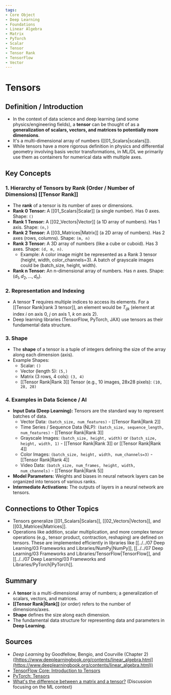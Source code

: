 ```yaml
---
tags:
- Core Object
- Deep Learning
- Foundations
- Linear Algebra
- Matrix
- PyTorch
- Scalar
- Tensor
- Tensor Rank
- TensorFlow
- Vector
---
```


# Tensors

## Definition / Introduction
*   In the context of data science and deep learning (and some physics/engineering fields), a **tensor** can be thought of as a **generalization of scalars, vectors, and matrices to potentially more dimensions**.
*   It's a multi-dimensional array of numbers ([[01_Scalars|scalars]]).
*   While tensors have a more rigorous definition in physics and differential geometry involving basis vector transformations, in ML/DL we primarily use them as containers for numerical data with multiple axes.

## Key Concepts

### 1. Hierarchy of Tensors by Rank (Order / Number of Dimensions) [[Tensor Rank]]
*   The **rank** of a tensor is its number of axes or dimensions.
*   **Rank 0 Tensor:** A [[01_Scalars|Scalar]] (a single number). Has 0 axes. Shape: `()`
*   **Rank 1 Tensor:** A [[02_Vectors|Vector]] (a 1D array of numbers). Has 1 axis. Shape: `(n,)`
*   **Rank 2 Tensor:** A [[03_Matrices|Matrix]] (a 2D array of numbers). Has 2 axes (rows, columns). Shape: `(m, n)`
*   **Rank 3 Tensor:** A 3D array of numbers (like a cube or cuboid). Has 3 axes. Shape: `(d, m, n)`.
    *   Example: A color image might be represented as a Rank 3 tensor (height, width, color_channels=3). A batch of grayscale images could be (batch_size, height, width).
*   **Rank n Tensor:** An n-dimensional array of numbers. Has $n$ axes. Shape: $(d_1, d_2, ..., d_n)$.

### 2. Representation and Indexing
*   A tensor $\mathbf{T}$ requires multiple indices to access its elements. For a [[Tensor Rank|rank 3 tensor]], an element would be $T_{ijk}$ (element at index $i$ on axis 0, $j$ on axis 1, $k$ on axis 2).
*   Deep learning libraries (TensorFlow, PyTorch, JAX) use tensors as their fundamental data structure.

### 3. Shape
*   The **shape** of a tensor is a tuple of integers defining the size of the array along each dimension (axis).
*   Example Shapes:
    *   Scalar: `()`
    *   Vector (length 5): `(5,)`
    *   Matrix (3 rows, 4 cols): `(3, 4)`
    *   [[Tensor Rank|Rank 3]] Tensor (e.g., 10 images, 28x28 pixels): `(10, 28, 28)`

### 4. Examples in Data Science / AI
*   **Input Data (Deep Learning):** Tensors are the standard way to represent batches of data.
    *   Vector Data: `(batch_size, num_features)` - [[Tensor Rank|Rank 2]]
    *   Time Series / Sequence Data (NLP): `(batch_size, sequence_length, num_features)` - [[Tensor Rank|Rank 3]]
    *   Grayscale Images: `(batch_size, height, width)` or `(batch_size, height, width, 1)` - [[Tensor Rank|Rank 3]] or [[Tensor Rank|Rank 4]]
    *   Color Images: `(batch_size, height, width, num_channels=3)` - [[Tensor Rank|Rank 4]]
    *   Video Data: `(batch_size, num_frames, height, width, num_channels)` - [[Tensor Rank|Rank 5]]
*   **Model Parameters:** Weights and biases in neural network layers can be organized into tensors of various ranks.
*   **Intermediate Activations:** The outputs of layers in a neural network are tensors.

## Connections to Other Topics
*   Tensors generalize [[01_Scalars|Scalars]], [[02_Vectors|Vectors]], and [[03_Matrices|Matrices]].
*   Operations like addition, scalar multiplication, and more complex tensor operations (e.g., tensor product, contraction, reshaping) are defined on tensors. These are implemented efficiently in libraries like [[../../07 Deep Learning/03 Frameworks and Libraries/NumPy|NumPy]], [[../../07 Deep Learning/03 Frameworks and Libraries/TensorFlow|TensorFlow]], and [[../../07 Deep Learning/03 Frameworks and Libraries/PyTorch|PyTorch]].

## Summary
*   A **tensor** is a multi-dimensional array of numbers; a generalization of scalars, vectors, and matrices.
*   **[[Tensor Rank|Rank]]** (or order) refers to the number of dimensions/axes.
*   **Shape** defines the size along each dimension.
*   The fundamental data structure for representing data and parameters in **Deep Learning**.

## Sources
*   *Deep Learning* by Goodfellow, Bengio, and Courville (Chapter 2) ([https://www.deeplearningbook.org/contents/linear_algebra.html](https://www.deeplearningbook.org/contents/linear_algebra.html))
*   [TensorFlow Core: Introduction to Tensors](https://www.tensorflow.org/guide/tensor)
*   [PyTorch: Tensors](https://pytorch.org/tutorials/beginner/basics/tensorqs_tutorial.html)
*   [What's the difference between a matrix and a tensor?](https://datascience.stackexchange.com/questions/15116/whats-the-difference-between-a-matrix-and-a-tensor) (Discussion focusing on the ML context)